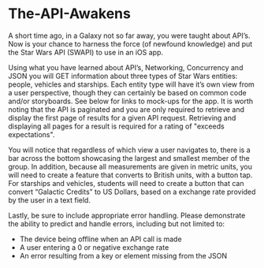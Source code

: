 # The-API-Awakens

A short time ago, in a Galaxy not so far away, you were taught about API’s. Now is your chance to harness the force (of newfound knowledge) and put the Star Wars API (SWAPI) to use in an iOS app.  

Using what you have learned about API’s, Networking, Concurrency and JSON you will GET information about three types of Star Wars entities: people, vehicles and starships. Each entity type will have it’s own view from a user perspective, though they can certainly be based on common code and/or storyboards. See below for links to mock-ups for the app. It is worth noting that the API is paginated and you are only required to retrieve and display the first page of results for a given API request. Retrieving and displaying all pages for a result is required for a rating of "exceeds expectations".  

You will notice that regardless of which view a user navigates to, there is a bar across the bottom showcasing the largest and smallest member of the group. In addition, because all measurements are given in metric units, you will need to create a feature that converts to British units, with a button tap. For starships and vehicles, students will need to create a button that can convert “Galactic Credits” to US Dollars, based on a exchange rate provided by the user in a text field.  

Lastly, be sure to include appropriate error handling. Please demonstrate the ability to predict and handle errors, including but not limited to:  

- The device being offline when an API call is made
- A user entering a 0 or negative exchange rate
- An error resulting from a key or element missing from the JSON
